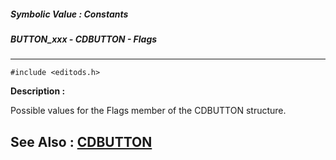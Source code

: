 ##### Symbolic Value : Constants
##### BUTTON_xxx - CDBUTTON - Flags
---
```
#include <editods.h>
```
**Description :**

Possible values for the Flags member of the CDBUTTON structure.

**See Also :**
[CDBUTTON](/reference/Data/CDBUTTON)
---
